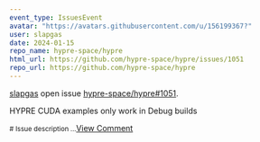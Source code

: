 ```yaml
---
event_type: IssuesEvent
avatar: "https://avatars.githubusercontent.com/u/156199367?"
user: slapgas
date: 2024-01-15
repo_name: hypre-space/hypre
html_url: https://github.com/hypre-space/hypre/issues/1051
repo_url: https://github.com/hypre-space/hypre
---
```


<a href='https://github.com/slapgas' target='_blank'>slapgas</a> open issue <a href='https://github.com/hypre-space/hypre/issues/1051' target='_blank'>hypre-space/hypre#1051</a>.

<p>HYPRE CUDA examples only work in Debug builds</p><small># Issue description...</small><a href='https://github.com/hypre-space/hypre/issues/1051' target='_blank'>View Comment</a>
